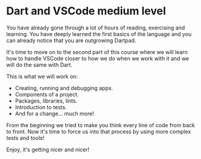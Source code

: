 # Dart and VSCode medium level

You have already gone through a lot of hours of reading, exercising and learning. You have deeply learned the first basics of the language and you can already notice that you are outgrowing Dartpad.

It's time to move on to the second part of this course where we will learn how to handle VSCode closer to how we do when we work with it and we will do the same with Dart.

This is what we will work on:

- Creating, running and debugging apps.
- Components of a project.
- Packages, libraries, lints.
- Introduction to tests.
- And for a change... much more!

From the beginning we tried to make you think every line of code from back to front. Now it's time to force us into that process by using more complex tests and tools!

Enjoy, it's getting nicer and nicer!

